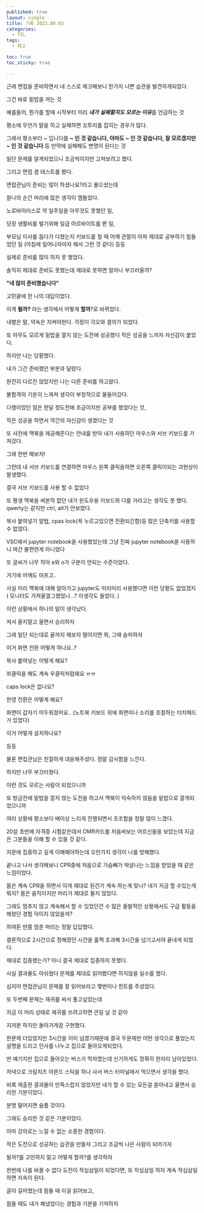 ```yaml
---
published: true
layout: single
title: 기록 2022.08.03
categories:
  - TIL
tags:
  - 회고

toc: true
toc_sticky: true

---
```



근래 면접을 준비하면서 내 스스로 체크해보니 한가지 나쁜 습관을 발견하게되었다.

그건 바로 밑밥을 까는 것

예를들어, 뭔가를 할때 시작부터 미리 ***내가 실패할지도 모르는 이유***를 언급하는 것

평소에 무언가 말을 하고 실패하면 꼬투리를 잡히는 경우가 많다.

그래서 평소부터 ~ 입니다를 **~ 인 것 같습니다, 아마도 ~ 인 것 같습니다, 잘 모르겠지만 ~ 인 것 같습니다** 등 만약에 실패해도 변명이 된다는 것 

일단 문제를 알게되었으니 조금씩이지만 고쳐보려고 했다.


그리고 면접 겸 테스트를 봤다.

면접관님이 준비는 많이 하셨나요?라고 물으셨는데

찰나의 순간 머리에 많은 생각이 맴돌았다.

노로바이러스로 약 일주일을 아무것도 못했던 일,

당장 생활비를 벌기위해 일급 아르바이트를 뛴 일,

부모님 이사를 돕다가 다쳤는지 키보드를 칠 때 어깨 관절이 아파 제대로 공부하기 힘들었던 일 (아침에 일어나자마자 해서 그런 것 같다) 등등

실제로 준비를 많이 하지 못 했었다.

솔직히 제대로 준비도 못했는데 제대로 못하면 얼마나 부끄러울까?


**"네 많이 준비했습니다"**

고민끝에 한 나의 대답이었다.

이게 **될까?** 라는 생각에서 어떻게 **할까**?로 바뀌었다.

내뱉은 말, 약속은 지켜야한다. 걱정이 각오와 결의가 되었다.

또 아무도 모르게 밑밥을 깔지 않는 도전에 성공했다 작은 성공을 느끼자 자신감이 붙었다.


하지만 나는 당황했다.

내가 그간 준비했던 부분과 달랐다. 

완전히 다르진 않았지만 나는 다른 준비를 하고왔다.

불합격의 기운이 느껴져 생각이 부정적으로 물들어갔다.


다행이었던 점은 한달 정도전에 조금이지만 공부를 했었다는 것,

작은 성공을 하면서 약간의 자신감이 생겼다는 것

또 사전에 맥북을 제공해준다는 안내를 받아 내가 사용하던 마우스와 서브 키보드를 가져갔다.


그래 한번 해보자!


그런데 내 서브 키보드를 연결하면 마우스 왼쪽 클릭을하면 오른쪽 클릭이되는 괴현상이 발생했다.

결국 서브 키보드를 사용 할 수 없었다

또 평생 맥북을 써본적 없던 내가 윈도우용 키보드와 다를 거라고는 생각도 못 했다.
qwerty는 같지만 ctrl, alt가 안보였다.

복사 붙여넣기 알탭, cpas lock(꾹 누르고있으면 전환되긴함)등 많은 단축키를 사용할 수 없었다.

VSC에서 jupyter notebook을 사용했었는데 그냥 진짜 jupyter notebook을 사용하니 여간 불편한게 아니었다

또 글씨가 너무 작아 e와 o가 구분이 안되는 수준이었다.

거기에 어깨도 아프고..

사실 미리 맥북에 대해 알아가고 jupyter도 미리미리 사용했다면 이런 당황도 없었겠지 ( 모니터도 가져올껄그랬었나...? 이생각도 들었다. )


이런 상황에서 하나의 말이 생각났다.

져서 울지말고 울면서 승리하자

그래 일단 되는데로 끝까지 해보자 떨어지면 뭐, 그때 슬퍼하자


이거 화면 전환 어떻게 하나요..?

복사 붙여넣는 어떻게 해요?

좌클릭을 해도 계속 우클릭처럼돼요 ㅠㅠ

caps lock은 없나요?

한영 전환은 어떻게 해요?

화면이 갑자기 어두워졌어요.. (노트북 키보드 위에 화면이나 소리를 조절하는 터치패드가 있었다)

이거 어떻게 설치하나요?

등등

물론 면접관님은 친절하게 대응해주셨다. 정말 감사함을 느낀다.


하지만 너무 부끄러웠다.

이런 것도 모르는 사람이 되었으니까

또 방금전에 밑밥을 깔지 않는 도전을 하고서 맥북이 익숙하지 않음을 밑밥으로 깔게되었으니까


여러 상황에 평소보다 배이상 느리게 진행되면서 초조함을 정말 많이 느꼈다.

20살 초반에 자격증 시험같은데서 OMR카드를 처음써보는 어르신들을 보았는데 지금은 그분들을 이해 할 수 있을 것 같다.

지문에 집중하고 깊게 이해해야하는데 오만가지 생각이 나를 방해했다.


끝나고 나서 생각해보니 CPR중에 처음으로 가슴뼈가 박살나는 느낌을 받았을 때 같은 느낌이었다. 

몸은 계속 CPR을 하면서 이게 제대로 된건가 계속 하는게 맞나? 내가 지금 할 수있는게 뭐지? 몸은 움직이지만 머리가 제대로 돌지 않았다.

그래도 멈추지 않고 계속해서 할 수 있었던건 수 많은 돌발적인 상황에서도 구급 활동을 해왔던 경험 덕이지 않았을까?


하여튼 반쯤 멈춘 머리는 정말 답답했다.

결론적으로 2시간으로 정해졌던 시간을 훌쩍 초과해 3시간을 넘기고서야 끝내게 되었다.

제대로 집중했는가? 아니 결국 제대로 집중하지 못했다.

사실 결과물도 아쉬웠다 문제를 제대로 읽어봤다면 하지않을 실수를 했다. 

심지어 면접관님이 문제를 잘 읽어보라고 몇번이나 힌트를 주셨었다.

또 두번째 문제는 재귀를 써서 풀고싶었는데

지금 이 머리 상태로 재귀를 쓰려고하면 큰일 날 것 같아 

지저분 하지만 돌아가게끔 구현했다.


한문제 더있었지만 3시간을 이미 넘겼기때문에 결국 두문제만 어떤 생각으로 풀었는지 설명을 드리고 인사를 나누고 집으로 돌아오게되었다.


딴 얘기지만 집으로 돌아오는 버스가 막차였는데 신기하게도 정확히 한자리 남아있었다.


저녁으로 크림치즈 아몬드 스틱을 하나 사서 버스 터미널에서 먹으면서 생각을 했다.

비록 제출한 결과물이 만족스럽지 않았지만 내가 할 수 있는 모든걸 쏟아내고 울면서 승리한 기분이었다. 


분명 떨어지면 슬플 것이다. 

그래도 승리한 것 같은 기분이었다.

아마 강의로는 느낄 수 없는 소중한 경험이다.

작은 도전으로 성공하는 습관을 만들자 그리고 조금씩 나은 사람이 되어가자

될까?를 고민하지 말고 어떻게 할까?를 생각하자

한번에 나를 바꿀 수 없다 도전이 작심삼일이 되었다면, 또 작심삼일 하자 계속 작심삼일하면 지속이 된다. 


글이 길어졌는데 힘들 때 이걸 읽어보고, 

힘들 때도 내가 해냈었다는 경험과 기분을 기억하자


















